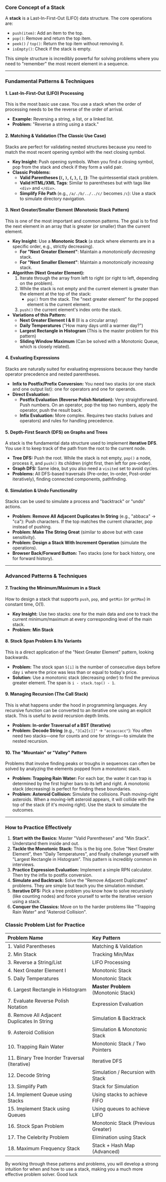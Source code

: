 
### Core Concept of a Stack
A **stack** is a Last-In-First-Out (LIFO) data structure. The core operations are:
*   `push(item)`: Add an item to the top.
*   `pop()`: Remove and return the top item.
*   `peek()` / `top()`: Return the top item without removing it.
*   `isEmpty()`: Check if the stack is empty.

This simple structure is incredibly powerful for solving problems where you need to "remember" the most recent element in a sequence.

---

### Fundamental Patterns & Techniques

#### 1. Last-In-First-Out (LIFO) Processing
This is the most basic use case. You use a stack when the order of processing needs to be the reverse of the order of arrival.
*   **Example:** Reversing a string, a list, or a linked list.
*   **Problem:** "Reverse a string using a stack."

#### 2. Matching & Validation (The Classic Use Case)
Stacks are perfect for validating nested structures because you need to match the most recent opening symbol with the next closing symbol.
*   **Key Insight:** Push opening symbols. When you find a closing symbol, pop from the stack and check if they form a valid pair.
*   **Classic Problems:**
    *   **Valid Parentheses (`(`, `)`, `{`, `}`, `[`, `]`)**: The quintessential stack problem.
    *   **Valid HTML/XML Tags**: Similar to parentheses but with tags like `<div>` and `</div>`.
    *   **Simplify File Path** (e.g., `/a/./b/../../c/` becomes `/c`): Use a stack to simulate directory navigation.

#### 3. Next Greater/Smaller Element (Monotonic Stack Pattern)
This is one of the most important and common patterns. The goal is to find the next element in an array that is greater (or smaller) than the current element.
*   **Key Insight:** Use a **Monotonic Stack** (a stack where elements are in a specific order, e.g., strictly decreasing).
    *   **For "Next Greater Element"**: Maintain a *monotonically decreasing* stack.
    *   **For "Next Smaller Element"**: Maintain a *monotonically increasing* stack.
*   **Algorithm (Next Greater Element):**
    1.  Iterate through the array from left to right (or right to left, depending on the problem).
    2.  While the stack is not empty and the current element is greater than the element at the top of the stack:
        *   `pop()` from the stack. The "next greater element" for the popped element is the current element.
    3.  `push()` the current element's index onto the stack.
*   **Variations of this Pattern:**
    *   **Next Greater Element I & II** (II is a circular array)
    *   **Daily Temperatures** ("How many days until a warmer day?")
    *   **Largest Rectangle in Histogram** (This is the master problem for this pattern)
    *   **Sliding Window Maximum** (Can be solved with a Monotonic Queue, which is closely related).

#### 4. Evaluating Expressions
Stacks are naturally suited for evaluating expressions because they handle operator precedence and nested parentheses.
*   **Infix to Postfix/Prefix Conversion:** You need two stacks (or one stack and one output list): one for operators and one for operands.
*   **Direct Evaluation:**
    *   **Postfix Evaluation (Reverse Polish Notation):** Very straightforward. Push numbers. On an operator, pop the top two numbers, apply the operator, push the result back.
    *   **Infix Evaluation:** More complex. Requires two stacks (values and operators) and rules for handling precedence.

#### 5. Depth-First Search (DFS) on Graphs and Trees
A stack is the fundamental data structure used to implement **iterative DFS**. You use it to keep track of the path from the root to the current node.
*   **Tree DFS:** Push the root. While the stack is not empty, `pop()` a node, process it, and `push()` its children (right first, then left for pre-order).
*   **Graph DFS:** Same idea, but you also need a `visited` set to avoid cycles.
*   **Problems:** All DFS-based traversals (Pre-order, In-order, Post-order iteratively), finding connected components, pathfinding.

#### 6. Simulation & Undo Functionality
Stacks can be used to simulate a process and "backtrack" or "undo" actions.
*   **Problem: Remove All Adjacent Duplicates In String** (e.g., "abbaca" -> "ca"): Push characters. If the top matches the current character, pop instead of pushing.
*   **Problem: Make The String Great** (similar to above but with case sensitivity).
*   **Problem: Design a Stack With Increment Operation** (simulate the operations).
*   **Browser Back/Forward Button:** Two stacks (one for back history, one for forward history).

---

### Advanced Patterns & Techniques

#### 7. Tracking the Minimum/Maximum in a Stack
How to design a stack that supports `push`, `pop`, and `getMin` (or `getMax`) in constant time, O(1).
*   **Key Insight:** Use two stacks: one for the main data and one to track the current minimum/maximum at every corresponding level of the main stack.
*   **Problem: Min Stack**

#### 8. Stock Span Problem & Its Variants
This is a direct application of the "Next Greater Element" pattern, looking backwards.
*   **Problem:** The stock span `S[i]` is the number of consecutive days before day `i` where the price was less than or equal to today's price.
*   **Solution:** Use a monotonic stack (decreasing order) to find the previous greater element. The span is `i - stack.top() - 1`.

#### 9. Managing Recursion (The Call Stack)
This is what happens under the hood in programming languages. Any recursive function can be converted to an iterative one using an explicit stack. This is useful to avoid recursion depth limits.
*   **Problem: In-order Traversal of a BST (Iterative)**
*   **Problem: Decode String** (e.g., `"3[a2[c]]"` -> `"accaccacc"`): You often need two stacks—one for counts and one for strings—to simulate the nested recursion.

#### 10. The "Mountain" or "Valley" Pattern
Problems that involve finding peaks or troughs in sequences can often be solved by analyzing the elements popped from a monotonic stack.
*   **Problem: Trapping Rain Water:** For each bar, the water it can trap is determined by the first higher bars to its left and right. A monotonic stack (decreasing) is perfect for finding these boundaries.
*   **Problem: Asteroid Collision:** Simulate the collisions. Push moving-right asteroids. When a moving-left asteroid appears, it will collide with the top of the stack (if it's moving right). Use the stack to simulate the outcomes.

---

### How to Practice Effectively

1.  **Start with the Basics:** Master "Valid Parentheses" and "Min Stack". Understand them inside and out.
2.  **Tackle the Monotonic Stack:** This is the big one. Solve "Next Greater Element", then "Daily Temperatures", and finally challenge yourself with "Largest Rectangle in Histogram". This pattern is incredibly common in interviews.
3.  **Practice Expression Evaluation:** Implement a simple RPN calculator. Then try the infix to postfix conversion.
4.  **Simulate and Backtrack:** Solve the "Remove Adjacent Duplicates" problems. They are simple but teach you the simulation mindset.
5.  **Iterative DFS:** Pick a tree problem you know how to solve recursively (like counting nodes) and force yourself to write the iterative version using a stack.
6.  **Conquer the Classics:** Move on to the harder problems like "Trapping Rain Water" and "Asteroid Collision".

### Classic Problem List for Practice

| Problem Name | Key Pattern |
| :--- | :--- |
| 1. Valid Parentheses | Matching & Validation |
| 2. Min Stack | Tracking Min/Max |
| 3. Reverse a String/List | LIFO Processing |
| 4. Next Greater Element I | Monotonic Stack |
| 5. Daily Temperatures | Monotonic Stack |
| 6. Largest Rectangle in Histogram | **Master Problem** (Monotonic Stack) |
| 7. Evaluate Reverse Polish Notation | Expression Evaluation |
| 8. Remove All Adjacent Duplicates In String | Simulation & Backtrack |
| 9. Asteroid Collision | Simulation & Monotonic Stack |
| 10. Trapping Rain Water | Monotonic Stack / Two Pointers |
| 11. Binary Tree Inorder Traversal (Iterative) | Iterative DFS |
| 12. Decode String | Simulation / Recursion with Stack |
| 13. Simplify Path | Stack for Simulation |
| 14. Implement Queue using Stacks | Using stacks to achieve FIFO |
| 15. Implement Stack using Queues | Using queues to achieve LIFO |
| 16. Stock Span Problem | Monotonic Stack (Previous Greater) |
| 17. The Celebrity Problem | Elimination using Stack |
| 18. Maximum Frequency Stack | Stack + Hash Map (Advanced) |

By working through these patterns and problems, you will develop a strong intuition for when and how to use a stack, making you a much more effective problem solver. Good luck
